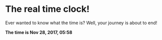 # The real time clock!

Ever wanted to know what the time is? Well, your journey is about to end!

**The time is Nov 28, 2017, 05:58**